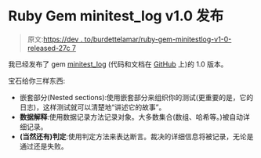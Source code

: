 # Ruby Gem minitest_log v1.0 发布

> 原文:[https://dev . to/burdettelamar/ruby-gem-minitestlog-v1-0-released-27c 7](https://dev.to/burdettelamar/ruby-gem-minitestlog-v1-0-released-27c7)

我已经发布了 gem [minitest_log](https://rubygems.org/gems/minitest_log) (代码和文档在 [GitHub](https://github.com/BurdetteLamar/minitest_log#minitestlog) 上)的 1.0 版本。

宝石给你三样东西:

*   嵌套部分(Nested sections):使用嵌套部分来组织你的测试(更重要的是，它的日志)，这样测试就可以清楚地“讲述它的故事”。
*   **数据解释**:使用数据记录方法记录对象。大多数集合(数组、哈希等。)被自动详细记录。
*   **(当然还有)判定**:使用判定方法来表达断言。裁决的详细信息将被记录，无论是通过还是失败。
